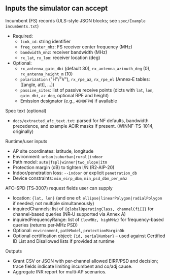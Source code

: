 ﻿## Inputs the simulator can accept

Incumbent (FS) records (ULS-style JSON blocks; see `spec/Example incumbents.txt`)
- Required:
  - `link_id`: string identifier
  - `freq_center_mhz`: FS receiver center frequency (MHz)
  - `bandwidth_mhz`: receiver bandwidth (MHz)
  - `rx_lat`, `rx_lon`: receiver location (deg)
- Optional:
  - `rx_antenna_gain_dbi` (default 30), `rx_antenna_azimuth_deg` (0), `rx_antenna_height_m` (10)
  - `polarization` ("H"/"V"), `rx_rpe_az`, `rx_rpe_el` (Annex‑E tables: [[angle, att], ...])
  - `passive_sites`: list of passive receive points (dicts with `lat`, `lon`, `gain_dbi`, `az_deg`, optional RPE and height)
  - Emission designator (e.g., `40M0F7W`) if available

Spec text (optional)
- `docs/extracted_afc_text.txt`: parsed for NF defaults, bandwidth precedence, and example ACIR masks if present. (WINNF-TS-1014, originally)

Runtime/user inputs
- AP site coordinates: latitude, longitude
- Environment: `urban|suburban|rural|indoor`
- Path model: `auto|fspl|winner|two_slope|itm`
- Protection margin (dB) to tighten I/N (R2‑AIP‑20)
- Indoor/penetration loss: `--indoor` or explicit `penetration_db`
- Device constraints: `min_eirp_dbm`, `min_psd_dbm_per_mhz`

AFC–SPD (TS‑3007) request fields user can supply
- location: `{lat, lon}` (and one of: `ellipse|linearPolygon|radialPolygon` if needed; not multiple simultaneously)
- inquiredChannels: list of `{globalOperatingClass, channelCfi[]}` for channel-based queries (NR‑U supported via Annex A)
- inquiredFrequencyRange: list of `{lowMHz, highMHz}` for frequency-based queries (returns per‑MHz PSD)
- Optional: `environment`, `pathModel`, `protectionMarginDb`
- Optional certification object: `{id, serialNumber}` – used against Certified ID List and Disallowed lists if provided at runtime

Outputs
- Grant CSV or JSON with per‑channel allowed EIRP/PSD and decision; trace fields indicate limiting incumbent and co/adj cause.
- Aggregate INR report for multi‑AP scenarios.


